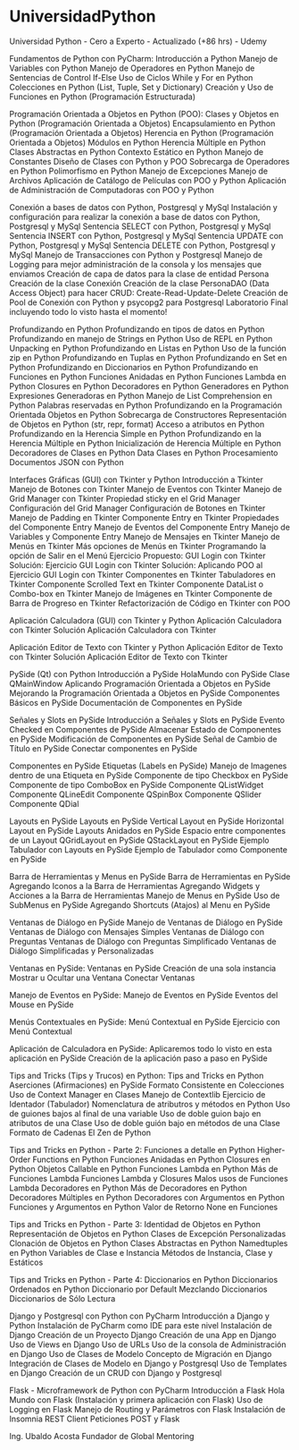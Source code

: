 # UniversidadPython
Universidad Python - Cero a Experto - Actualizado (+86 hrs) - Udemy

Fundamentos de Python con PyCharm:
Introducción a Python
Manejo de Variables con Python
Manejo de Operadores en Python
Manejo de Sentencias de Control If-Else
Uso de Ciclos While y For en Python
Colecciones en Python (List, Tuple, Set y Dictionary)
Creación y Uso de Funciones en Python (Programación Estructurada)

Programación Orientada a Objetos en Python (POO):
Clases y Objetos en Python (Programación Orientada a Objetos)
Encapsulamiento en Python (Programación Orientada a Objetos)
Herencia en Python (Programación Orientada a Objetos)
Módulos en Python
Herencia Múltiple en Python
Clases Abstractas en Python
Contexto Estático en Python
Manejo de Constantes
Diseño de Clases con Python y POO
Sobrecarga de Operadores en Python
Polimorfismo en Python
Manejo de Excepciones
Manejo de Archivos
Aplicación de Catálogo de Películas con POO y Python
Aplicación de Administración de Computadoras con POO y Python

Conexión a bases de datos con Python, Postgresql y MySql
Instalación y configuración para realizar la conexión a base de datos con Python, Postgresql y MySql
Sentencia SELECT con Python, Postgresql y MySql
Sentencia INSERT con Python, Postgresql y MySql
Sentencia UPDATE con Python, Postgresql y MySql
Sentencia DELETE con Python, Postgresql y MySql
Manejo de Transacciones con Python y Postgresql
Manejo de Logging para mejor administración de la consola y los mensajes que enviamos
Creación de capa de datos para la clase de entidad Persona
Creación de la clase Conexión
Creación de la clase PersonaDAO (Data Access Object) para hacer CRUD: Create-Read-Update-Delete
Creación de Pool de Conexión con Python y psycopg2 para Postgresql
Laboratorio Final incluyendo todo lo visto hasta el momento!

Profundizando en Python
Profundizando en tipos de datos en Python
Profundizando en manejo de Strings en Python
Uso de REPL en Python
Unpacking en Python
Profundizando en Listas en Python
Uso de la función zip en Python
Profundizando en Tuplas en Python
Profundizando en Set en Python
Profundizando en Diccionarios en Python
Profundizando en Funciones en Python
Funciones Anidadas en Python
Funciones Lambda en Python
Closures en Python
Decoradores en Python
Generadores en Python
Expresiones Generadoras en Python
Manejo de List Comprehension en Python
Palabras reservadas en Python
Profundizando en la Programación Orientada Objetos en Python
Sobrecarga de Constructores
Representación de Objetos en Python (str, repr, format)
Acceso a atributos en Python
Profundizando en la Herencia Simple en Python
Profundizando en la Herencia Múltiple en Python
Inicialización de Herencia Múltiple en Python
Decoradores de Clases en Python
Data Clases en Python
Procesamiento Documentos JSON con Python

Interfaces Gráficas (GUI) con Tkinter y Python
Introducción a Tkinter
Manejo de Botones con Tkinter
Manejo de Eventos con Tkinter
Manejo de Grid Manager con Tkinter
Propiedad sticky en el Grid Manager
Configuración del Grid Manager
Configuración de Botones en Tkinter
Manejo de Padding en Tkinter
Componente Entry en Tkinter
Propiedades del Componente Entry
Manejo de Eventos del Componente Entry
Manejo de Variables y Componente Entry
Manejo de Mensajes en Tkinter
Manejo de Menús en Tkinter
Más opciones de Menús en Tkinter
Programando la opción de Salir en el Menú
Ejercicio Propuesto: GUI Login con Tkinter
Solución: Ejercicio GUI Login con Tkinter
Solución: Aplicando POO al Ejercicio GUI Login con Tkinter
Componentes en Tkinter
Tabuladores en Tkinter
Componente Scrolled Text en Tkinter
Componente DataList o Combo-box en Tkinter
Manejo de Imágenes en Tkinter
Componente de Barra de Progreso en Tkinter
Refactorización de Código en Tkinter con POO

Aplicación Calculadora (GUI) con Tkinter y Python
Aplicación Calculadora con Tkinter
Solución Aplicación Calculadora con Tkinter

Aplicación Editor de Texto con Tkinter y Python
Aplicación Editor de Texto con Tkinter
Solución Aplicación Editor de Texto con Tkinter

PySide (Qt) con Python
Introducción a PySide
HolaMundo con PySide
Clase QMainWindow
Aplicando Programación Orientada a Objetos en PySide
Mejorando la Programación Orientada a Objetos en PySide
Componentes Básicos en PySide
Documentación de Componentes en PySide

Señales y Slots en PySide
Introducción a Señales y Slots en PySide
Evento Checked en Componentes de PySide
Almacenar Estado de Componentes en PySide
Modificación de Componentes en PySide
Señal de Cambio de Título en PySide
Conectar componentes en PySide

Componentes en PySide
Etiquetas (Labels en PySide)
Manejo de Imagenes dentro de una Etiqueta en PySide
Componente de tipo Checkbox en PySide
Componente de tipo ComboBox en PySide
Componente QListWidget
Componente QLineEdit
Componente QSpinBox
Componente QSlider
Componente QDial

Layouts en PySide
Layouts en PySide
Vertical Layout en PySide
Horizontal Layout  en PySide
Layouts Anidados en PySide
Espacio entre componentes de un Layout
QGridLayout en PySide
QStackLayout en PySide
Ejemplo Tabulador con Layouts en PySide
Ejemplo de Tabulador como Componente en PySide

Barra de Herramientas y Menus en PySide
Barra de Herramientas en PySide
Agregando Iconos a la Barra de Herramientas
Agregando Widgets y Acciones a la Barra de Herramientas
Manejo de Menus en PySide
Uso de SubMenus en PySide
Agregando Shortcuts (Atajos) al Menu en PySide

Ventanas de Diálogo en PySide
Manejo de Ventanas de Diálogo en PySide
Ventanas de Diálogo con Mensajes Simples
Ventanas de Diálogo con Preguntas
Ventanas de Diálogo con Preguntas Simplificado
Ventanas de Diálogo Simplificadas y Personalizadas

Ventanas en PySide:
Ventanas en PySide
Creación de una sola instancia
Mostrar u Ocultar una Ventana
Conectar Ventanas

Manejo de Eventos en PySide:
Manejo de Eventos en PySide
Eventos del Mouse en PySide

Menús Contextuales en PySide:
Menú Contextual en PySide
Ejercicio con Menú Contextual

Aplicación de Calculadora en PySide:
Aplicaremos todo lo visto en esta aplicación en PySide
Creación de la aplicación paso a paso en PySide

Tips and Tricks (Tips y Trucos) en Python:
Tips and Tricks en Python
Aserciones (Afirmaciones) en PySide
Formato Consistente en Colecciones
Uso de Context Manager en Clases
Manejo de Contextlib
Ejercicio de Identador (Tabulador)
Nomenclatura de atributros y métodos en Python
Uso de guiones bajos al final de una variable
Uso de doble guion bajo en atributos de una Clase
Uso de doble guión bajo en métodos de una Clase
Formato de Cadenas
El Zen de Python

Tips and Tricks en Python - Parte 2:
Funciones a detalle en Python
Higher-Order Functions en Python
Funciones Anidadas en Python
Closures en Python
Objetos Callable en Python
Funciones Lambda en Python
Más de Funciones Lambda
Funciones Lambda y Closures
Malos usos de Funciones Lambda
Decoradores en Python
Más de Decoradores en Python
Decoradores Múltiples en Python
Decoradores con Argumentos en Python
Funciones y Argumentos en Python
Valor de Retorno None en Funciones

Tips and Tricks en Python - Parte 3:
Identidad de Objetos en Python
Representación de Objetos en Python
Clases de Excepción Personalizadas
Clonación de Objetos en Python
Clases Abstractas en Python
Namedtuples en Python
Variables de Clase e Instancia
Métodos de Instancia, Clase y Estáticos

Tips and Tricks en Python - Parte 4:
Diccionarios en Python
Diccionarios Ordenados en Python
Diccionario por Default
Mezclando Diccionarios
Diccionarios de Sólo Lectura

Django y Postgresql con Python con PyCharm
Introducción a Django y Python
Instalación de PyCharm como IDE para este nivel
Instalación de Django
Creación de un Proyecto Django
Creación de una App en Django
Uso de Views en Django
Uso de URLs
Uso de la consola de Administración en Django
Uso de Clases de Modelo
Concepto de Migración en Django
Integración de Clases de Modelo en Django y Postgresql
Uso de Templates en Django
Creación de un CRUD con Django y Postgresql

Flask - Microframework de Python con PyCharm
Introducción a Flask
Hola Mundo con Flask (Instalación y primera aplicación con Flask)
Uso de Logging en Flask
Manejo de Routing y Parámetros con Flask
Instalación de Insomnia REST Client
Peticiones POST y Flask


Ing. Ubaldo Acosta
Fundador de Global Mentoring

